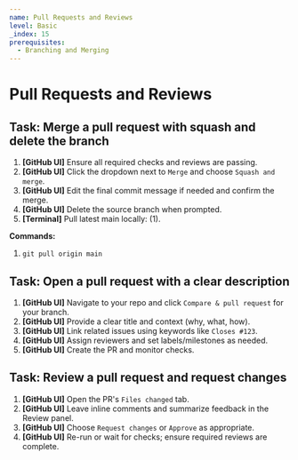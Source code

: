 ```yaml
---
name: Pull Requests and Reviews
level: Basic
_index: 15
prerequisites:
  - Branching and Merging
---
```


# Pull Requests and Reviews

## Task: Merge a pull request with squash and delete the branch

1. **[GitHub UI]** Ensure all required checks and reviews are passing.
2. **[GitHub UI]** Click the dropdown next to `Merge` and choose `Squash and merge`.
3. **[GitHub UI]** Edit the final commit message if needed and confirm the merge.
4. **[GitHub UI]** Delete the source branch when prompted.
5. **[Terminal]** Pull latest main locally: (1).

**Commands:**
1. `git pull origin main`

## Task: Open a pull request with a clear description

1. **[GitHub UI]** Navigate to your repo and click `Compare & pull request` for your branch.
2. **[GitHub UI]** Provide a clear title and context (why, what, how).
3. **[GitHub UI]** Link related issues using keywords like `Closes #123`.
4. **[GitHub UI]** Assign reviewers and set labels/milestones as needed.
5. **[GitHub UI]** Create the PR and monitor checks.

## Task: Review a pull request and request changes

1. **[GitHub UI]** Open the PR's `Files changed` tab.
2. **[GitHub UI]** Leave inline comments and summarize feedback in the Review panel.
3. **[GitHub UI]** Choose `Request changes` or `Approve` as appropriate.
4. **[GitHub UI]** Re-run or wait for checks; ensure required reviews are complete.

